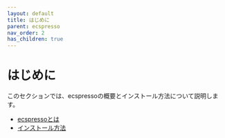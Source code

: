 ```yaml
---
layout: default
title: はじめに
parent: ecspresso
nav_order: 2
has_children: true
---
```


# はじめに

このセクションでは、ecspressoの概要とインストール方法について説明します。

- [ecspressoとは](./about.html)
- [インストール方法](./installation.html)
